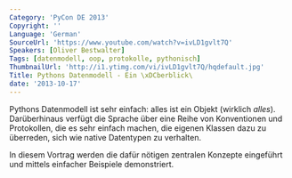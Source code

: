 ```yaml
---
Category: 'PyCon DE 2013'
Copyright: ''
Language: 'German'
SourceUrl: 'https://www.youtube.com/watch?v=ivLD1gvlt7Q'
Speakers: [Oliver Bestwalter]
Tags: [datenmodell, oop, protokolle, pythonisch]
ThumbnailUrl: 'http://i1.ytimg.com/vi/ivLD1gvlt7Q/hqdefault.jpg'
Title: Pythons Datenmodell - Ein \xDCberblick\
date: '2013-10-17'
---
```

Pythons Datenmodell ist sehr einfach: alles ist ein Objekt (wirklich *alles*).
Darüberhinaus verfügt die Sprache über eine Reihe von Konventionen und Protokollen, die es sehr einfach machen, die eigenen Klassen dazu zu überreden, sich wie native Datentypen zu verhalten.

In diesem Vortrag werden die dafür nötigen zentralen Konzepte eingeführt und mittels einfacher Beispiele demonstriert.
